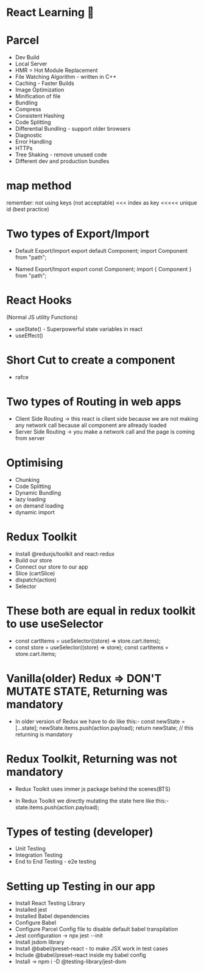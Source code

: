 # React Learning 🚀

# Parcel

- Dev Build
- Local Server
- HMR = Hot Module Replacement
- File Watching Algorithm - written in C++
- Caching - Faster Builds
- Image Optimization
- Minification of file
- Bundling
- Compress
- Consistent Hashing
- Code Splitting
- Differential Bundling - support older browsers
- Diagnostic
- Error Handling
- HTTPs
- Tree Shaking - remove unused code
- Different dev and production bundles

# map method

remember: not using keys (not acceptable) <<< index as key <<<<< unique id (best practice)

# Two types of Export/Import

- Default Export/Import
  export default Component;
  import Component from "path";

- Named Export/Import
  export const Component;
  import { Component } from "path";

# React Hooks

(Normal JS utility Functions)

- useState() - Superpowerful state variables in react
- useEffect()

# Short Cut to create a component

- rafce

# Two types of Routing in web apps

- Client Side Routing -> this react is client side because we are not making any network call because all component are allready loaded
- Server Side Routing -> you make a network call and the page is coming from server

# Optimising

- Chunking
- Code Splitting
- Dynamic Bundling
- lazy loading
- on demand loading
- dynamic import

# Redux Toolkit

- Install @reduxjs/toolkit and react-redux
- Build our store
- Connect our store to our app
- Slice (cartSlice)
- dispatch(action)
- Selector

# These both are equal in redux toolkit to use useSelector

- const cartItems = useSelector((store) => store.cart.items);
- const store = useSelector((store) => store);
  const cartItems = store.cart.items;

# Vanilla(older) Redux => DON'T MUTATE STATE, Returning was mandatory

- In older version of Redux we have to do
  like this:- const newState = [...state];
  newState.items.push(action.payload);
  return newState; // this returning is mandatory

# Redux Toolkit, Returning was not mandatory

- Redux Toolkit uses immer js package behind the scenes(BTS)

- In Redux Toolkit we directly mutating the state here
  like this:- state.items.push(action.payload);

# Types of testing (developer)

- Unit Testing
- Integration Testing
- End to End Testing - e2e testing

# Setting up Testing in our app

- Install React Testing Library
- Installed jest
- Installed Babel dependencies
- Configure Babel
- Configure Parcel Config file to disable default babel transpilation
- Jest configuration -> npx jest --init
- Install jsdom library
- Install @babel/preset-react - to make JSX work in test cases
- Include @babel/preset-react inside my babel config
- Install -> npm i -D @testing-library/jest-dom
